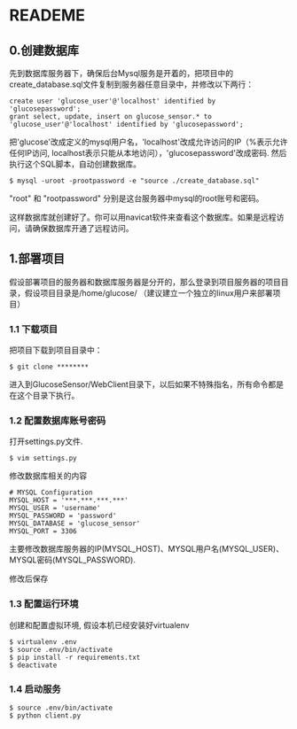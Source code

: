 # READEME

## 0.创建数据库

先到数据库服务器下，确保后台Mysql服务是开着的，把项目中的create_database.sql文件复制到服务器任意目录中，并修改以下两行：

    create user 'glucose_user'@'localhost' identified by 'glucosepassword';
    grant select, update, insert on glucose_sensor.* to 'glucose_user'@'localhost' identified by 'glucosepassword';

把'glucose'改成定义的mysql用户名，'localhost'改成允许访问的IP（%表示允许任何IP访问, localhost表示只能从本地访问），'glucosepassword'改成密码. 
然后执行这个SQL脚本，自动创建数据库。

```
$ mysql -uroot -prootpassword -e "source ./create_database.sql"
```

"root" 和 "rootpassword" 分别是这台服务器中mysql的root账号和密码。

这样数据库就创建好了。你可以用navicat软件来查看这个数据库。如果是远程访问，请确保数据库开通了远程访问。

## 1.部署项目

假设部署项目的服务器和数据库服务器是分开的，那么登录到项目服务器的项目目录，假设项目目录是/home/glucose/ （建议建立一个独立的linux用户来部署项目）

### 1.1 下载项目

把项目下载到项目目录中：

```
$ git clone ********
```

进入到GlucoseSensor/WebClient目录下，以后如果不特殊指名，所有命令都是在这个目录下执行。


### 1.2 配置数据库账号密码

打开settings.py文件.

```
$ vim settings.py
```

修改数据库相关的内容

    # MYSQL Configuration
    MYSQL_HOST = '***.***.***.***'
    MYSQL_USER = 'username'
    MYSQL_PASSWORD = 'password'
    MYSQL_DATABASE = 'glucose_sensor'
    MYSQL_PORT = 3306

主要修改数据库服务器的IP(MYSQL_HOST)、MYSQL用户名(MYSQL_USER)、MYSQL密码(MYSQL_PASSWORD).

修改后保存

### 1.3 配置运行环境

创建和配置虚拟环境, 假设本机已经安装好virtualenv

```
$ virtualenv .env
$ source .env/bin/activate
$ pip install -r requirements.txt
$ deactivate
```

### 1.4 启动服务

```
$ source .env/bin/activate
$ python client.py
```


